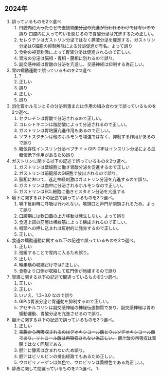 ## 2024年

1. 誤っているものを2ツ選べ
	1. ~~口腔内に入ったことで直接胃酸分泌の亢進が行われるわけではないので誤り~~ 口腔内に入って匂いを感じるので胃酸分泌は亢進するため正しい。
	2. セレクチンはガストリン分泌ではなく膵液分泌を促進する。ガストリン分泌はG細胞の抑制解除による分泌促進が有名。よって誤り
	3. 食物の視覚刺激によって胃液分泌は促進されるので正しい。
	4. 胃液の分泌は脳相・胃相・腸相に別れるので誤り。
	5. 副交感神経は胃酸の分泌を亢進し、交感神経は抑制する為正しい。
2. 胃の蠕動運動で誤っているものを2つ選べ
	1. ?
	2. 正しい
	3. 誤り
	4. 正しい
	5. 誤り
3. 消化管ホルモンとその分泌刺激または作用の組み合わせで誤っているものを2つ選べ。
	1. セクレチンは胃酸で分泌されるので正しい。
	2. コレシトキニンは脂肪酸によって分泌されるので正しい。
	3. ガストリンは胃粘膜亢進作用もあるので正しい。
	4. ソマトスタチンは他のホルモンを増強ではなく、抑制する作用があるので誤り
	5. 糖依存性インスリン分泌ペプチド = GIP: GIPはインスリン分泌による血糖値低下作用があるため誤り
4. ガストリンに関する以下の記述で誤っているものを2つ選べ。
	1. ガストリンは壁細胞に働き胃酸分泌を促進するので正しい
	2. ガストリンは前庭部のG細胞で放出されるので誤り。
	3. 脳相において、迷走神経刺激はガストリン分泌を亢進するので誤り。
	4. ガストリンは血中に分泌されるホルモンなので正しい。
	5. ガストリンはECL細胞に働きヒスタミン分泌を亢進する
5. 嚥下に関する以下の記述で誤っているものを2つ選べ。
	1. 嚥下反射時に呼吸は行われない。喉頭口と声門が閉鎖されるため。よって誤り
	2. 口腔期には軟口蓋の上方移動は発生しない。よって誤り
	3. 食道上部の筋層は横紋筋によって構成されるので正しい。
	4. 咽頭への押し込まれは反射的に発生するので正しい。
	5. 正しい。
6. 食道の蠕動運動に関する以下の記述で誤っているものを2つ選べ。
	1. 正しい
	2. 弛緩することで胃内に入るため誤り。
	3. 正しい
	4. ~~輪走筋の収縮だけでは?~~ 正しい。
	5. 食物より口側が収縮して肛門側が弛緩するので誤り
7. 胃液に関する以下の記述で間違っているものを2つ選べ。
	1. 正しい
	2. 正しい
	3. いいえ、1.3~3.0 なので誤り
	4. GIPは胃液分泌と胃運動を抑制するので正しい。
	5. アセチルコリンは副交感神経の神経伝達物質であり、副交感神経は胃の蠕動運動、胃酸分泌を亢進させるので誤り。
8. 胆汁に関する以下の記述で誤っているものを2つ選べ。
	1. 正しい
	2. ~~空腸から再吸収されるのはデオキシコール酸とウルソデオキシコール酸であり、リトコール酸は再吸収されない為正しい。~~ 胆汁酸の再吸収は空腸ではなく回腸である。
	3. 胆汁に酵素は含まれないため誤り。
	4. 胆汁はビリルビンの排出経路でもあるため正しい。
	5. ウロビリノーゲンは無色で、ウロビリンは黄橙色である為正しい。
9. 膵液に関して間違っているものを2つ選べ。
	1. 